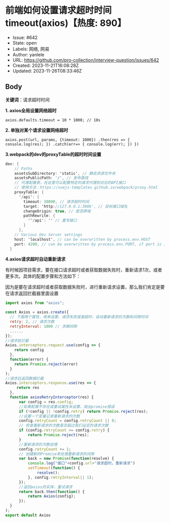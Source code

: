 # 前端如何设置请求超时时间 timeout(axios)【热度: 890】

- Issue: #642
- State: open
- Labels: 网络, 网易
- Author: yanlele
- URL: https://github.com/pro-collection/interview-question/issues/642
- Created: 2023-11-21T16:08:28Z
- Updated: 2023-11-26T08:33:46Z

## Body

**关键词**：请求超时时间

**1. axios全局设置网络超时**

`axios.defaults.timeout = 10 * 1000; // 10s`

**2. 单独对某个请求设置网络超时**

`axios.post(url, params, {timeout: 1000}) .then(res => { console.log(res); }) .catch(err=> { console.log(err); }) })`

**3.webpack的dev的proxyTable的超时时间设置**

```csharp
dev: {     
    // Paths
    assetsSubDirectory: 'static', // 静态资源文件夹
    assetsPublicPath: '/', // 发布路径
    // 代理配置表，在这里可以配置特定的请求代理到对应的API接口
    // 使用方法：https://vuejs-templates.github.io/webpack/proxy.html
    proxyTable: {
      '/api': {
        timeout: 30000, // 请求超时时间
        target: 'http://127.0.0.1:3006', // 目标接口域名
        changeOrigin: true, // 是否跨域
        pathRewrite: {
          '^/api': '' // 重写接口
        }
      },
    // Various Dev Server settings
    host: 'localhost', // can be overwritten by process.env.HOST
    port: 4200, // can be overwritten by process.env.PORT, if port is in use, a free one will be determined
  }
```

**4.axios请求超时自动重新请求**

有时候因项目需求，要在接口请求超时或者获取数据失败时，重新请求1次，或者更多次。具体的配置步骤和方法如下：

因为是要在请求超时或者获取数据失败时，进行重新请求设置，那么我们肯定是要在请求返回拦截器里面设置

```javascript
import axios from "axios";

const Axios = axios.create({ 
  // 下面两个属性，用来设置，请求失败或者超时，自动重新请求的次数和间隙时间
  retry: 2, // 请求次数
  retryInterval: 1000 // 求期间隙
  ......
});
//请求前拦截
Axios.interceptors.request.use(config => {
  	return config
  },
  function(error) {
  	return Promise.reject(error)
  }
);
//请求后返回数据拦截
Axios.interceptors.response.use(res => {
     return res
  },
  function axiosRetryInterceptor(res) {
      var config = res.config;
      //如果配置不存在或重试属性未设置，抛出promise错误
      if (!config || !config.retry) return Promise.reject(res);
      //设置一个变量记录重新请求的次数
      config.retryCount = config.retryCount || 0;
      // 检查重新请求的次数是否超过我们设定的请求次数
      if (config.retryCount >= config.retry) {
          return Promise.reject(res);
      }
      //重新请求的次数自增
      config.retryCount += 1;
      // 创建新的Promise来处理重新请求的间隙
      var back = new Promise(function(resolve) {
          console.log("接口"+config.url+"请求超时，重新请求")
          setTimeout(function() {
              resolve();
          }, config.retryInterval|| 1);
      });
      //返回axios的实体，重试请求
      return back.then(function() {
          return Axios(config);
      });
  }
);
export default Axios
```

